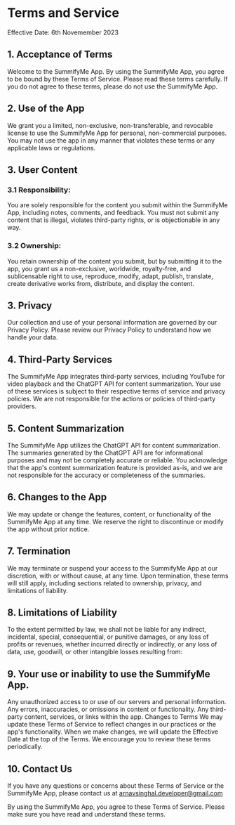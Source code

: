 # Terms and Service

Effective Date: 6th Novemember 2023

## 1. Acceptance of Terms
Welcome to the SummifyMe App. By using the SummifyMe App, you agree to be bound by these Terms of Service. Please read these terms carefully. If you do not agree to these terms, please do not use the SummifyMe App.

## 2. Use of the App
We grant you a limited, non-exclusive, non-transferable, and revocable license to use the SummifyMe App for personal, non-commercial purposes. You may not use the app in any manner that violates these terms or any applicable laws or regulations.

## 3. User Content
### 3.1 Responsibility: 
You are solely responsible for the content you submit within the SummifyMe App, including notes, comments, and feedback. You must not submit any content that is illegal, violates third-party rights, or is objectionable in any way.

### 3.2 Ownership: 
You retain ownership of the content you submit, but by submitting it to the app, you grant us a non-exclusive, worldwide, royalty-free, and sublicensable right to use, reproduce, modify, adapt, publish, translate, create derivative works from, distribute, and display the content.

## 3. Privacy
Our collection and use of your personal information are governed by our Privacy Policy. Please review our Privacy Policy to understand how we handle your data.

## 4. Third-Party Services
The SummifyMe App integrates third-party services, including YouTube for video playback and the ChatGPT API for content summarization. Your use of these services is subject to their respective terms of service and privacy policies. We are not responsible for the actions or policies of third-party providers.

## 5. Content Summarization
The SummifyMe App utilizes the ChatGPT API for content summarization. The summaries generated by the ChatGPT API are for informational purposes and may not be completely accurate or reliable. You acknowledge that the app's content summarization feature is provided as-is, and we are not responsible for the accuracy or completeness of the summaries.

## 6. Changes to the App
We may update or change the features, content, or functionality of the SummifyMe App at any time. We reserve the right to discontinue or modify the app without prior notice.

## 7. Termination
We may terminate or suspend your access to the SummifyMe App at our discretion, with or without cause, at any time. Upon termination, these terms will still apply, including sections related to ownership, privacy, and limitations of liability.

## 8. Limitations of Liability
To the extent permitted by law, we shall not be liable for any indirect, incidental, special, consequential, or punitive damages, or any loss of profits or revenues, whether incurred directly or indirectly, or any loss of data, use, goodwill, or other intangible losses resulting from:

## 9. Your use or inability to use the SummifyMe App.
Any unauthorized access to or use of our servers and personal information.
Any errors, inaccuracies, or omissions in content or functionality.
Any third-party content, services, or links within the app.
Changes to Terms
We may update these Terms of Service to reflect changes in our practices or the app's functionality. When we make changes, we will update the Effective Date at the top of the Terms. We encourage you to review these terms periodically.

## 10. Contact Us
If you have any questions or concerns about these Terms of Service or the SummifyMe App, please contact us at arnavsinghal.developer@gmail.com

By using the SummifyMe App, you agree to these Terms of Service. Please make sure you have read and understand these terms.
